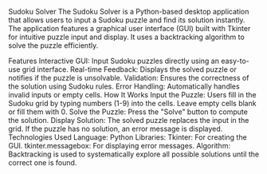 Sudoku Solver
The Sudoku Solver is a Python-based desktop application that allows users to input a Sudoku puzzle and find its solution instantly. The application features a graphical user interface (GUI) built with Tkinter for intuitive puzzle input and display. It uses a backtracking algorithm to solve the puzzle efficiently.

Features
Interactive GUI: Input Sudoku puzzles directly using an easy-to-use grid interface.
Real-time Feedback: Displays the solved puzzle or notifies if the puzzle is unsolvable.
Validation: Ensures the correctness of the solution using Sudoku rules.
Error Handling: Automatically handles invalid inputs or empty cells.
How It Works
Input the Puzzle:
Users fill in the Sudoku grid by typing numbers (1-9) into the cells.
Leave empty cells blank or fill them with 0.
Solve the Puzzle:
Press the "Solve" button to compute the solution.
Display Solution:
The solved puzzle replaces the input in the grid. If the puzzle has no solution, an error message is displayed.
Technologies Used
Language: Python
Libraries:
Tkinter: For creating the GUI.
tkinter.messagebox: For displaying error messages.
Algorithm: Backtracking is used to systematically explore all possible solutions until the correct one is found.
